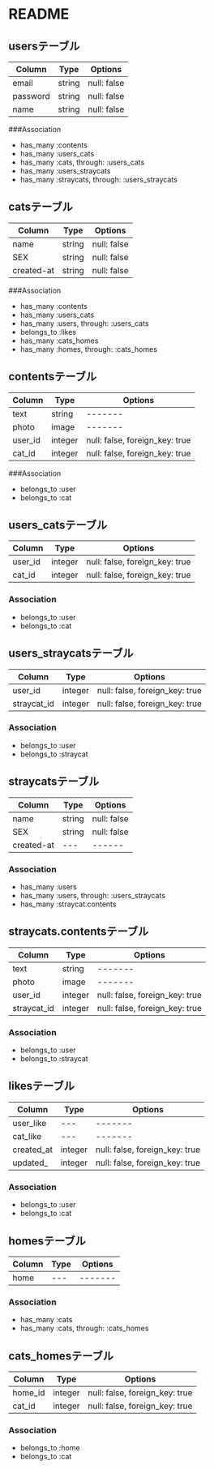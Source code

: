 # README

## usersテーブル

|Column|Type|Options|
|------|----|-------|
|email|string|null: false|
|password|string|null: false|
|name|string|null: false|

###Association
- has_many :contents
- has_many :users_cats
- has_many :cats, through: :users_cats
- has_many :users_straycats
- has_many :straycats, through: :users_straycats

## catsテーブル
Column|Type|Options|
|------|----|-------|
|name|string|null: false|
|SEX|string|null: false|
|created-at|string|null: false|


###Association
- has_many :contents
- has_many :users_cats
- has_many :users, through: :users_cats
- belongs_to :likes
- has_many :cats_homes
- has_many :homes, through: :cats_homes

## contentsテーブル
Column|Type|Options|
|------|----|-------|
|text|string|-------|
|photo|image|-------|
|user_id|integer|null: false, foreign_key: true|
|cat_id|integer|null: false, foreign_key: true|

###Association
- belongs_to :user
- belongs_to :cat

## users_catsテーブル
|Column|Type|Options|
|------|----|-------|
|user_id|integer|null: false, foreign_key: true|
|cat_id|integer|null: false, foreign_key: true|
### Association
- belongs_to :user
- belongs_to :cat


## users_straycatsテーブル
|Column|Type|Options|
|------|----|-------|
|user_id|integer|null: false, foreign_key: true|
|straycat_id|integer|null: false, foreign_key: true|
### Association
- belongs_to :user
- belongs_to :straycat

## straycatsテーブル
|Column|Type|Options|
|------|----|-------|
|name|string|null: false|
|SEX|string|null: false|
|created-at|---|------|
### Association
- has_many :users
- has_many :users, through: :users_straycats
- has_many :straycat.contents

## straycats.contentsテーブル
|Column|Type|Options|
|------|----|-------|
|text|string|-------|
|photo|image|-------|
|user_id|integer|null: false, foreign_key: true|
|straycat_id|integer|null: false, foreign_key: true|
### Association
- belongs_to :user
- belongs_to :straycat

## likesテーブル
|Column|Type|Options|
|------|----|-------|
|user_like|---|-------|
|cat_like|---|-------|
|created_at|integer|null: false, foreign_key: true|
|updated_|integer|null: false, foreign_key: true|
### Association
- belongs_to :user
- belongs_to :cat


## homesテーブル
|Column|Type|Options|
|------|----|-------|
|home|---|-------|

### Association
- has_many :cats
- has_many :cats, through: :cats_homes

## cats_homesテーブル
|Column|Type|Options|
|------|----|-------|
|home_id|integer|null: false, foreign_key: true|
|cat_id|integer|null: false, foreign_key: true|
### Association
- belongs_to :home
- belongs_to :cat
